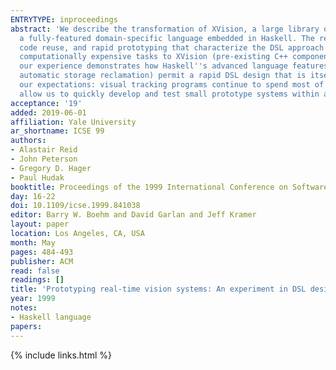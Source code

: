 ```yaml
---
ENTRYTYPE: inproceedings
abstract: 'We describe the transformation of XVision, a large library of C++ code for real-time vision processing, into FVision (pronounced ``fission''''),
  a fully-featured domain-specific language embedded in Haskell. The resulting prototype system substantiates the claims of increased modularity, effective
  code reuse, and rapid prototyping that characterize the DSL approach to system design. It also illustrates the need for judicious interface design: relegating
  computationally expensive tasks to XVision (pre-existing C++ components), and leaving modular compositional tasks to FVision (Haskell). At the same time,
  our experience demonstrates how Haskell''s advanced language features (specifically parametric polymorphism, lazy evaluation, higher order functions and
  automatic storage reclamation) permit a rapid DSL design that is itself highly modular and easily modified. Overall, the resulting hybrid system exceeded
  our expectations: visual tracking programs continue to spend most of their time executing low level image-processing code, while Haskell''s advanced features
  allow us to quickly develop and test small prototype systems within a matter of a few days and to develop realistic applications within a few weeks.'
acceptance: '19'
added: 2019-06-01
affiliation: Yale University
ar_shortname: ICSE 99
authors:
- Alastair Reid
- John Peterson
- Gregory D. Hager
- Paul Hudak
booktitle: Proceedings of the 1999 International Conference on Software Engineering (ICSE '99)
day: 16-22
doi: 10.1109/icse.1999.841038
editor: Barry W. Boehm and David Garlan and Jeff Kramer
layout: paper
location: Los Angeles, CA, USA
month: May
pages: 484-493
publisher: ACM
read: false
readings: []
title: 'Prototyping real-time vision systems: An experiment in DSL design'
year: 1999
notes:
- Haskell language
papers:
---
```


{% include links.html %}
